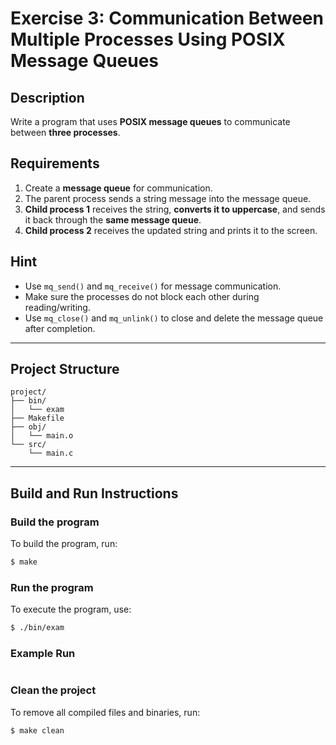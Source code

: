 # Exercise 3: Communication Between Multiple Processes Using POSIX Message Queues

## Description
Write a program that uses **POSIX message queues** to communicate between **three processes**.

## Requirements
1. Create a **message queue** for communication.
2. The parent process sends a string message into the message queue.
3. **Child process 1** receives the string, **converts it to uppercase**, and sends it back through the **same message queue**.
4. **Child process 2** receives the updated string and prints it to the screen.

## Hint
- Use `mq_send()` and `mq_receive()` for message communication.
- Make sure the processes do not block each other during reading/writing.
- Use `mq_close()` and `mq_unlink()` to close and delete the message queue after completion.

---

## Project Structure
```
project/
├── bin/         
│   └── exam
├── Makefile   
├── obj/         
│   └── main.o
└── src/         
    └── main.c
```

---

## Build and Run Instructions

### Build the program
To build the program, run:
```bash
$ make
```

### Run the program
To execute the program, use:
```bash
$ ./bin/exam
```

### Example Run
```bash

```

### Clean the project
To remove all compiled files and binaries, run:
```bash
$ make clean
```
